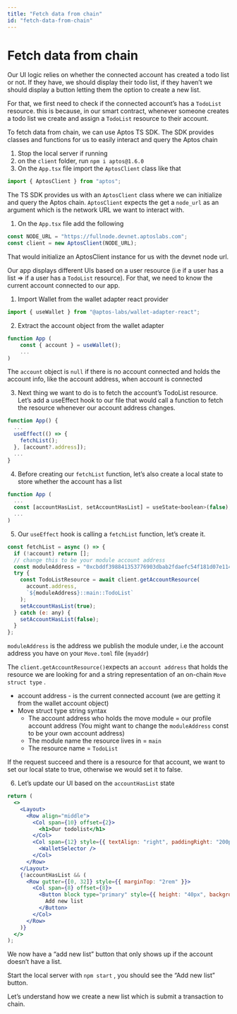 ```yaml
---
title: "Fetch data from chain"
id: "fetch-data-from-chain"
---
```


# Fetch data from chain

Our UI logic relies on whether the connected account has created a todo list or not. If they have, we should display their todo list, if they haven’t we should display a button letting them the option to create a new list.

For that, we first need to check if the connected account’s has a `TodoList` resource. this is because, in our smart contract, whenever someone creates a todo list we create and assign a `TodoList` resource to their account.

To fetch data from chain, we can use Aptos TS SDK. The SDK provides classes and functions for us to easily interact and query the Aptos chain

1. Stop the local server if running
2. on the `client` folder, run `npm i aptos@1.6.0`
3. On the `App.tsx` file import the `AptosClient` class like that

```js
import { AptosClient } from "aptos";
```

The TS SDK provides us with an `AptosClient` class where we can initialize and query the Aptos chain. `AptosClient` expects the get a `node_url` as an argument which is the network URL we want to interact with.

1. On the `App.tsx` file add the following

```js
const NODE_URL = "https://fullnode.devnet.aptoslabs.com";
const client = new AptosClient(NODE_URL);
```

That would initialize an AptosClient instance for us with the devnet node url.

Our app displays different UIs based on a user resource (i.e if a user has a list ⇒ if a user has a `TodoList` resource). For that, we need to know the current account connected to our app.

1. Import Wallet from the wallet adapter react provider

```js
import { useWallet } from "@aptos-labs/wallet-adapter-react";
```

2. Extract the account object from the wallet adapter

```js
function App (
	const { account } = useWallet();
	...
)
```

The `account` object is `null` if there is no account connected and holds the account info, like the account address, when account is connected

3. Next thing we want to do is to fetch the account’s TodoList resource.
   Let’s add a useEffect hook to our file that would call a function to fetch the resource whenever our account address changes.

```jsx
function App() {
  ...
  useEffect(() => {
    fetchList();
  }, [account?.address]);
  ...
}
```

4. Before creating our `fetchList` function, let’s also create a local state to store whether the account has a list

```js
function App (
  ...
  const [accountHasList, setAccountHasList] = useState<boolean>(false);
  ...
)
```

5. Our `useEffect` hook is calling a `fetchList` function, let’s create it.

```jsx
const fetchList = async () => {
  if (!account) return [];
  // change this to be your module account address
  const moduleAddress = "0xcbddf398841353776903dbab2fdaefc54f181d07e114ae818b1a67af28d1b018";
  try {
    const TodoListResource = await client.getAccountResource(
      account.address,
      `${moduleAddress}::main::TodoList`
    );
    setAccountHasList(true);
  } catch (e: any) {
    setAccountHasList(false);
  }
};
```

`moduleAddress` is the address we publish the module under, i.e the account address you have on your `Move.toml` file (`myaddr`)

The `client.getAccountResource()`expects an `account address` that holds the resource we are looking for and a string representation of an on-chain `Move struct type` .

- account address - is the current connected account (we are getting it from the wallet account object)
- Move struct type string syntax
  - The account address who holds the move module = our profile account address (You might want to change the `moduleAddress` const to be your own account address)
  - The module name the resource lives in = `main`
  - The resource name = `TodoList`

If the request succeed and there is a resource for that account, we want to set our local state to true, otherwise we would set it to false.

6. Let’s update our UI based on the `accountHasList` state

```jsx
return (
  <>
    <Layout>
      <Row align="middle">
        <Col span={10} offset={2}>
          <h1>Our todolist</h1>
        </Col>
        <Col span={12} style={{ textAlign: "right", paddingRight: "200px" }}>
          <WalletSelector />
        </Col>
      </Row>
    </Layout>
    {!accountHasList && (
      <Row gutter={[0, 32]} style={{ marginTop: "2rem" }}>
        <Col span={8} offset={8}>
          <Button block type="primary" style={{ height: "40px", backgroundColor: "#3f67ff" }}>
            Add new list
          </Button>
        </Col>
      </Row>
    )}
  </>
);
```

We now have a “add new list” button that only shows up if the account doesn’t have a list.

Start the local server with `npm start` , you should see the “Add new list” button.

Let’s understand how we create a new list which is submit a transaction to chain.
